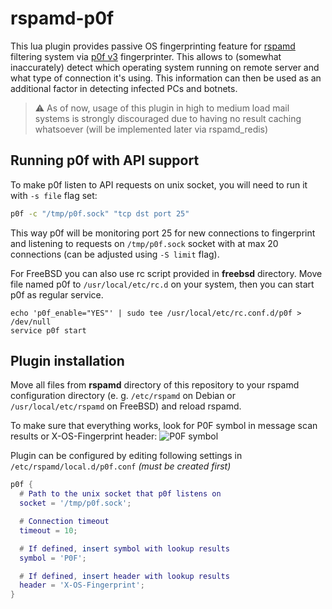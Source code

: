 # rspamd-p0f

This lua plugin provides passive OS fingerprinting feature for [rspamd](https://github.com/rspamd/rspamd) filtering system via [p0f v3](https://github.com/p0f/p0f) fingerprinter. This allows to (somewhat inaccurately) detect which operating system running on remote server and what type of connection it's using. This information can then be used as an additional factor in detecting infected PCs and botnets.

>:warning: As of now, usage of this plugin in high to medium load mail systems is strongly discouraged due to having no result caching whatsoever (will be implemented later via rspamd_redis)


## Running p0f with API support
To make p0f listen to API requests on unix socket, you will need to run it with `-s file` flag set:  
```bash
p0f -c "/tmp/p0f.sock" "tcp dst port 25"
```
This way p0f will be monitoring port 25 for new connections to fingerprint and listening to requests on `/tmp/p0f.sock` socket with at max 20 connections (can be adjusted using `-S limit` flag).

For FreeBSD you can also use rc script provided in __freebsd__ directory. Move file named p0f to `/usr/local/etc/rc.d` on your system, then you can start p0f as regular service.
```
echo 'p0f_enable="YES"' | sudo tee /usr/local/etc/rc.conf.d/p0f > /dev/null
service p0f start
```

## Plugin installation
Move all files from __rspamd__ directory of this repository to your rspamd configuration directory (e. g. `/etc/rspamd` on Debian or `/usr/local/etc/rspamd` on FreeBSD) and reload rspamd.

To make sure that everything works, look for P0F symbol in message scan results or X-OS-Fingerprint header:
![P0F symbol](https://user-images.githubusercontent.com/16575433/64662404-056d4f00-d451-11e9-9f53-945147e3802e.png)

Plugin can be configured by editing following settings in `/etc/rspamd/local.d/p0f.conf` _(must be created first)_
```lua
p0f {
  # Path to the unix socket that p0f listens on
  socket = '/tmp/p0f.sock';

  # Connection timeout
  timeout = 10;

  # If defined, insert symbol with lookup results
  symbol = 'P0F';

  # If defined, insert header with lookup results
  header = 'X-OS-Fingerprint';
}
```
